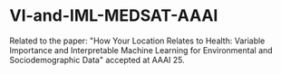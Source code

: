 # VI-and-IML-MEDSAT-AAAI
Related to the paper: "How Your Location Relates to Health: Variable Importance and Interpretable Machine Learning for Environmental and Sociodemographic Data" accepted at AAAI 25.
